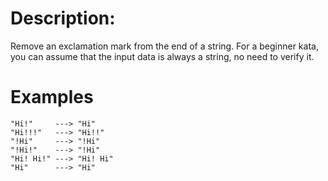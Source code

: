 # Description:

Remove an exclamation mark from the end of a string. For a beginner kata, you can assume that the input data is always a string, no need to verify it.

# Examples

```
"Hi!"     ---> "Hi"
"Hi!!!"   ---> "Hi!!"
"!Hi"     ---> "!Hi"
"!Hi!"    ---> "!Hi"
"Hi! Hi!" ---> "Hi! Hi"
"Hi"      ---> "Hi"
```